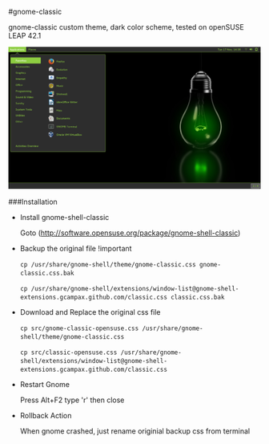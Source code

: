 #gnome-classic

gnome-classic custom theme, dark color scheme, tested on openSUSE LEAP 42.1

![alt-text](https://github.com/romydj/gnome-classic/blob/master/opensuse.png)

###Installation

- Install gnome-shell-classic

  Goto (http://software.opensuse.org/package/gnome-shell-classic)

- Backup the original file !important

  `cp /usr/share/gnome-shell/theme/gnome-classic.css gnome-classic.css.bak`
  
  `cp /usr/share/gnome-shell/extensions/window-list@gnome-shell-extensions.gcampax.github.com/classic.css classic.css.bak`

- Download and Replace the original css file

  `cp src/gnome-classic-opensuse.css /usr/share/gnome-shell/theme/gnome-classic.css`
  
  `cp src/classic-opensuse.css /usr/share/gnome-shell/extensions/window-list@gnome-shell-extensions.gcampax.github.com/classic.css`

- Restart Gnome

  Press Alt+F2 type 'r' then close

- Rollback Action

  When gnome crashed, just rename originial backup css from terminal
